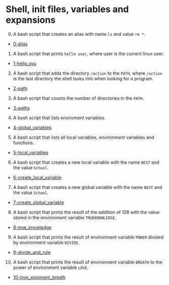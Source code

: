 # Shell, init files, variables and expansions

0. A bash script that creates an alias with name `ls` and value `rm *`.

  * [0-alias](0-alias)

1. A bash script that prints `hello user`, where user is the current linux user.

  * [1-hello_you](1-hello_you)

2. A bash script that adds the directory `/action` to the `PATH`, where `/action` is the last directory the shell looks into when looking for a program.

  * [2-path](2-path)

3. A bash script that counts the number of directories in the `PATH`.

  * [3-paths](3-paths)

4. A bash script that lists enviroment variables.

  * [4-global_variables](4-global_variables)

5. A bash script that lists all local variables, environment variables and functions.

  * [5-local_variables](5-local_variables)

6. A bash script that creates a new local variable with the name `BEST` and the value `School`.

  * [6-create_local_variable](6-create_local_variable)

7. A bash script that creates a new global variable with the name `BEST` and the value `School`.

  * [7-create_global_variable](7-create_global_variable)

8. A bash script that prints the result of the addition of 128 with the value stored in the environment variable `TRUEKNOWLEDGE`.

  * [8-true_knowledge](8-true_knowledge)

9. A bash script that prints the result of environment variable `POWER` divided by environment variable `DIVIDE`.

  * [9-divide_and_rule](9-divide_and_rule)

10. A bash script that prints the result of environment variable `BREATH` to the power of environment variable `LOVE`.

  * [10-love_exponent_breath](10-love_exponent_breath)
